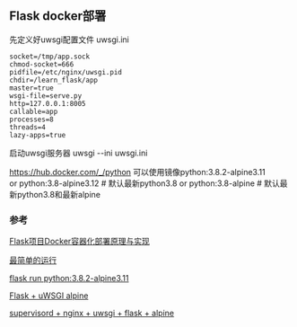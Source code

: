 ## Flask docker部署

先定义好uwsgi配置文件
uwsgi.ini
```
socket=/tmp/app.sock
chmod-socket=666
pidfile=/etc/nginx/uwsgi.pid
chdir=/learn_flask/app
master=true
wsgi-file=serve.py
http=127.0.0.1:8005
callable=app
processes=8
threads=4
lazy-apps=true
```
启动uwsgi服务器
uwsgi --ini uwsgi.ini

https://hub.docker.com/_/python
可以使用镜像python:3.8.2-alpine3.11  
or python:3.8-alpine3.12 # 默认最新python3.8
or python:3.8-alpine # 默认最新python3.8和最新alpine
### 参考

[Flask项目Docker容器化部署原理与实现](https://www.cnblogs.com/ybjourney/p/12014120.html)

[最简单的运行](https://github.com/lvthillo/python-flask-docker)

[flask run python:3.8.2-alpine3.11](https://github.com/codefresh-contrib/python-flask-sample-app)

[Flask + uWSGI alpine](https://github.com/cirolini/Docker-Flask-uWSGI)

[supervisord + nginx + uwsgi + flask + alpine](https://github.com/hellt/nginx-uwsgi-flask-alpine-docker/tree/master/python3)